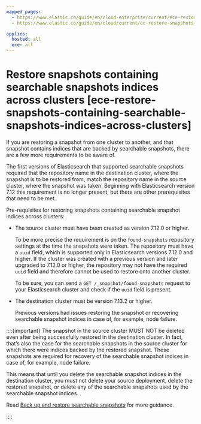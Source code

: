 ```yaml
---
mapped_pages:
  - https://www.elastic.co/guide/en/cloud-enterprise/current/ece-restore-snapshots-containing-searchable-snapshots-indices-across-clusters.html
  - https://www.elastic.co/guide/en/cloud/current/ec-restore-snapshots-containing-searchable-snapshots-indices-across-clusters.html

applies:
  hosted: all
  ece: all
---
```


# Restore snapshots containing searchable snapshots indices across clusters [ece-restore-snapshots-containing-searchable-snapshots-indices-across-clusters]

If you are restoring a snapshot from one cluster to another, and that snapshot contains indices that are backed by searchable snapshots, there are a few more requirements to be aware of.

The first versions of Elasticsearch that supported searchable snapshots required that the repository name in the destination cluster, where the snapshot is to be restored from, match the repository name in the source cluster, where the snapshot was taken. Beginning with Elasticsearch version 7.12 this requirement is no longer present, but there are other prerequisites that need to be met.

Pre-requisites for restoring snapshots containing searchable snapshot indices across clusters:

* The source cluster must have been created as version 7.12.0 or higher.

    To be more precise the requirement is on the `found-snapshots` repository settings at the time the snapshots were taken. The repository must have a `uuid` field, which is supported only in Elasticsearch versions 7.12.0 and higher. If the cluster was created with a previous version and later upgraded to 7.12.0 or higher, the repository may not have the required `uuid` field and therefore cannot be used to restore onto another cluster.

    To be sure, you can send a `GET /_snapshot/found-snapshots` request to your Elasticsearch cluster and check if the `uuid` field is present.

* The destination cluster must be version 7.13.2 or higher.

    Previous versions had issues restoring the snapshot or recovering searchable snapshot indices in case of, for example, node failure.


::::{important}
The snapshot in the source cluster MUST NOT be deleted even after being successfully restored in the destination cluster. In fact, that’s also the case for the searchable snapshots in the source cluster for which there were indices backed by the restored snapshot. These snapshots are required for recovery of the searchable snapshot indices in case of, for example, node failure.

This means that until you delete the searchable snapshot indices in the destination cluster, you must not delete your source deployment, delete the restored snapshot, or delete any of the searchable snapshots used by the searchable snapshot indices.

Read [Back up and restore searchable snapshots](searchable-snapshots.md#back-up-restore-searchable-snapshots) for more guidance.

::::


